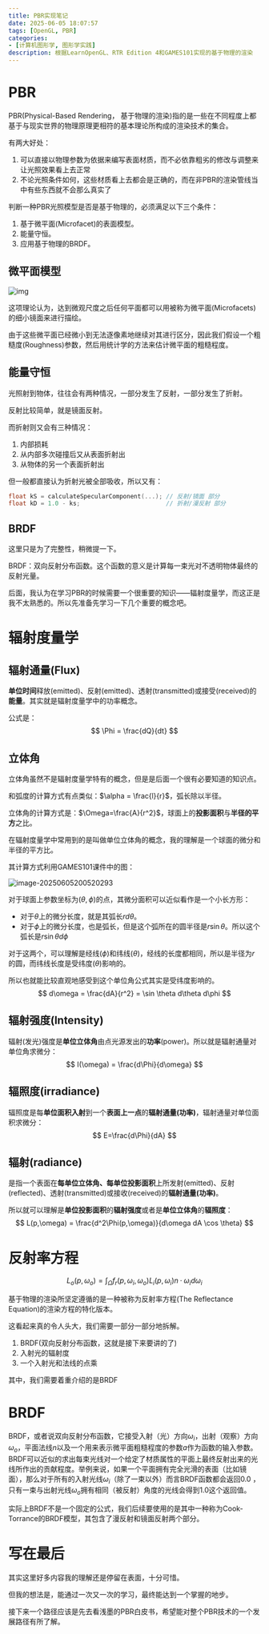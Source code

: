 ```yaml
---
title: PBR实现笔记
date: 2025-06-05 18:07:57
tags: [OpenGL, PBR]
categories: 
- [计算机图形学, 图形学实践]
description: 根据LearnOpenGL、RTR Edition 4和GAMES101实现的基于物理的渲染
---
```


# PBR

PBR(Physical-Based Rendering， 基于物理的渲染)指的是一些在不同程度上都基于与现实世界的物理原理更相符的基本理论所构成的渲染技术的集合。

有两大好处：

1. 可以直接以物理参数为依据来编写表面材质，而不必依靠粗劣的修改与调整来让光照效果看上去正常
2. 不论光照条件如何，这些材质看上去都会是正确的，而在非PBR的渲染管线当中有些东西就不会那么真实了

判断一种PBR光照模型是否是基于物理的，必须满足以下三个条件：

1. 基于微平面(Microfacet)的表面模型。
2. 能量守恒。
3. 应用基于物理的BRDF。

## 微平面模型

![img](https://learnopengl-cn.github.io/img/07/01/microfacets_light_rays.png)

这项理论认为，达到微观尺度之后任何平面都可以用被称为微平面(Microfacets)的细小镜面来进行描绘。

由于这些微平面已经微小到无法逐像素地继续对其进行区分，因此我们假设一个粗糙度(Roughness)参数，然后用统计学的方法来估计微平面的粗糙程度。

## 能量守恒

光照射到物体，往往会有两种情况，一部分发生了反射，一部分发生了折射。

反射比较简单，就是镜面反射。

而折射则又会有三种情况：

1. 内部损耗
2. 从内部多次碰撞后又从表面折射出
3. 从物体的另一个表面折射出

但一般都直接认为折射光被全部吸收，所以又有：

```C++
float kS = calculateSpecularComponent(...); // 反射/镜面 部分
float kD = 1.0 - ks;                        // 折射/漫反射 部分
```

## BRDF

这里只是为了完整性，稍微提一下。

BRDF：双向反射分布函数。这个函数的意义是计算每一束光对不透明物体最终的反射光量。

后面，我认为在学习PBR的时候需要一个很重要的知识——辐射度量学，而这正是我不太熟悉的。所以先准备先学习一下几个重要的概念吧。

# 辐射度量学

## 辐射通量(Flux)

**单位时间**释放(emitted)、反射(emitted)、透射(transmitted)或接受(received)的**能量**。其实就是辐射度量学中的功率概念。

公式是：
$$
\Phi = \frac{dQ}{dt}
$$

## 立体角

立体角虽然不是辐射度量学特有的概念，但是是后面一个很有必要知道的知识点。

和弧度的计算方式有点类似：$\alpha = \frac{l}{r}$，弧长除以半径。

立体角的计算方式是：$\Omega=\frac{A}{r^2}$，球面上的**投影面积**与**半径的平方**之比。

在辐射度量学中常用到的是叫做单位立体角的概念，我的理解是一个球面的微分和半径的平方比。

其计算方式利用GAMES101课件中的图：

![image-20250605200520293](https://cdn.jsdelivr.net/gh/Dagaz84521/DagazBlogPicture@main/img/image-20250605200520293.png)



对于球面上参数坐标为$(\theta,\phi)$的点，其微分面积可以近似看作是一个小长方形：

- 对于$\theta$上的微分长度，就是其弧长$rd\theta$。
- 对于$\phi$上的微分长度，也是弧长，但是这个弧所在的圆半径是$r\sin\theta$。所以这个弧长是$r\sin\theta d\phi$

对于这两个，可以理解是经线($\phi$)和纬线($\theta$)，经线的长度都相同，所以是半径为$r$的圆，而纬线长度是受纬度($\theta$)影响的。 

所以也就能比较直观地感受到这个单位角公式其实是受纬度影响的。
$$
d\omega = \frac{dA}{r^2} = \sin \theta d\theta d\phi
$$

## 辐射强度(Intensity)

辐射(发光)强度是**单位立体角**由点光源发出的**功率**(power)。所以就是辐射通量对单位角求微分：
$$
I(\omega) = \frac{d\Phi}{d\omega}
$$

## 辐照度(irradiance)

辐照度是每**单位面积入射**到一个**表面上一点**的**辐射通量(功率)**，辐射通量对单位面积求微分：
$$
E=\frac{d\Phi}{dA}
$$


## 辐射(radiance)

是指一个表面在**每单位立体角、每单位投影面积**上所发射(emitted)、反射(reflected)、透射(transmitted)或接收(received)的**辐射通量(功率)**。

所以就可以理解是**单位投影面积**的**辐射强度**或者是**单位立体角**的**辐照度**：
$$
L(p,\omega) = \frac{d^2\Phi(p,\omega)}{d\omega dA \cos \theta}
$$

# 反射率方程

$$
L_o(p,\omega_o)=\int_\Omega f_r(p,\omega_i,\omega_o)L_i(p,\omega_i)n·\omega_id\omega_i
$$

基于物理的渲染所坚定遵循的是一种被称为反射率方程(The Reflectance Equation)的渲染方程的特化版本。

这看起来真的令人头大，我们需要一部分一部分地拆解。

1. BRDF(双向反射分布函数，这就是接下来要讲的了)
2. 入射光的辐射度
3. 一个入射光和法线的点乘

其中，我们需要着重介绍的是BRDF

# BRDF

BRDF，或者说双向反射分布函数，它接受入射（光）方向$ω_i$，出射（观察）方向$ω_o$，平面法线$n$以及一个用来表示微平面粗糙程度的参数$a$作为函数的输入参数。BRDF可以近似的求出每束光线对一个给定了材质属性的平面上最终反射出来的光线所作出的贡献程度。举例来说，如果一个平面拥有完全光滑的表面（比如镜面），那么对于所有的入射光线$ω_i$（除了一束以外）而言BRDF函数都会返回0.0 ，只有一束与出射光线$ω_o$拥有相同（被反射）角度的光线会得到1.0这个返回值。

实际上BRDF不是一个固定的公式，我们后续要使用的是其中一种称为Cook-Torrance的BRDF模型，其包含了漫反射和镜面反射两个部分。

# 写在最后

其实这里好多内容我的理解还是停留在表面，十分可惜。

但我的想法是，能通过一次又一次的学习，最终能达到一个掌握的地步。

接下来一个路径应该是先去看浅墨的PBR白皮书，希望能对整个PBR技术的一个发展路径有所了解。

